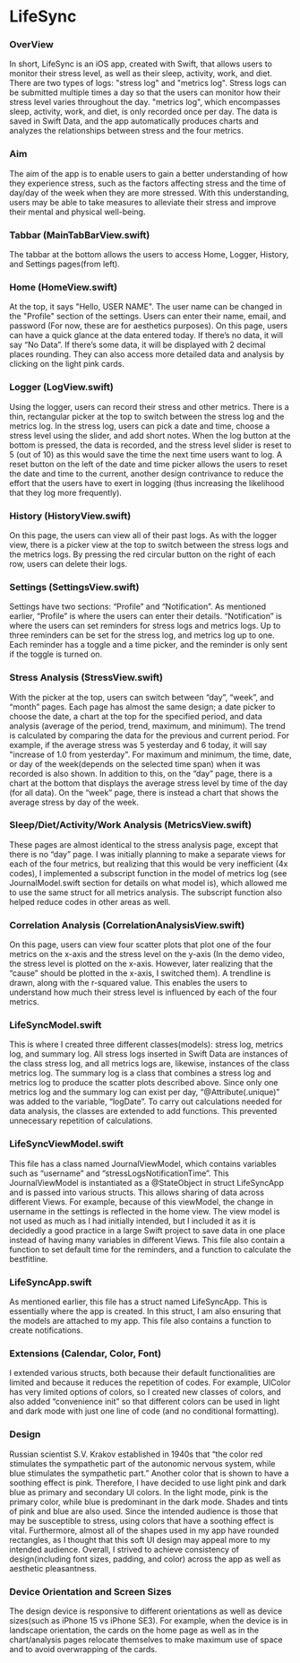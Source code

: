 # LifeSync
### OverView
In short, LifeSync is an iOS app, created with Swift, that allows users to monitor their stress level, as well as their sleep, activity, work, and diet. There are two types of logs: "stress log" and "metrics log". Stress logs can be submitted multiple times a day so that the users can monitor how their stress level varies throughout the day. "metrics log", which encompasses sleep, activity, work, and diet, is only recorded once per day. The data is saved in Swift Data, and the app automatically produces charts and analyzes the relationships between stress and the four metrics.

### Aim
The aim of the app is to enable users to gain a better understanding of how they experience stress, such as the factors affecting stress and the time of day/day of the week when they are more stressed. With this understanding, users may be able to take measures to alleviate their stress and improve their mental and physical well-being.

### Tabbar (MainTabBarView.swift)
The tabbar at the bottom allows the users to access Home, Logger, History, and Settings pages(from left).

### Home (HomeView.swift)
At the top, it says "Hello, USER NAME". The user name can be changed in the "Profile" section of the settings. Users can enter their name, email, and password (For now, these are for aesthetics purposes). On this page, users can have a quick glance at the data entered today. If there’s no data, it will say “No Data”. If there’s some data, it will be displayed with 2 decimal places rounding. They can also access more detailed data and analysis by clicking on the light pink cards.

### Logger (LogView.swift)
Using the logger, users can record their stress and other metrics. There is a thin, rectangular picker at the top to switch between the stress log and the metrics log. In the stress log, users can pick a date and time, choose a stress level using the slider, and add short notes. When the log button at the bottom is pressed, the data is recorded, and the stress level slider is reset to 5 (out of 10) as this would save the time the next time users want to log. A reset button on the left of the date and time picker allows the users to reset the date and time to the current, another design contrivance to reduce the effort that the users have to exert in logging (thus increasing the likelihood that they log more frequently).

### History (HistoryView.swift)
On this page, the users can view all of their past logs. As with the logger view, there is a picker view at the top to switch between the stress logs and the metrics logs. By pressing the red circular button on the right of each row, users can delete their logs.

### Settings (SettingsView.swift)
Settings have two sections: “Profile” and “Notification”. As mentioned earlier, “Profile” is where the users can enter their details. “Notification” is where the users can set reminders for stress logs and metrics logs. Up to three reminders can be set for the stress log, and metrics log up to one. Each reminder has a toggle and a time picker, and the reminder is only sent if the toggle is turned on.

### Stress Analysis (StressView.swift)
With the picker at the top, users can switch between “day”, “week”, and “month” pages. Each page has almost the same design; a date picker to choose the date, a chart at the top for the specified period, and data analysis (average of the period, trend, maximum, and minimum). The trend is calculated by comparing the data for the previous and current period. For example, if the average stress was 5 yesterday and 6 today, it will say "increase of 1.0 from yesterday". For maximum and minimum, the time, date, or day of the week(depends on the selected time span) when it was recorded is also shown. In addition to this, on the “day” page, there is a chart at the bottom that displays the average stress level by time of the day (for all data). On the “week” page, there is instead a chart that shows the average stress by day of the week.

### Sleep/Diet/Activity/Work Analysis (MetricsView.swift)
These pages are almost identical to the stress analysis page, except that there is no “day” page. I was initially planning to make a separate views for each of the four metrics, but realizing that this would be very inefficient (4x codes), I implemented a subscript function in the model of metrics log (see JournalModel.swift section for details on what model is), which allowed me to use the same struct for all metrics analysis. The subscript function also helped reduce codes in other areas as well.

### Correlation Analysis (CorrelationAnalysisView.swift)
On this page, users can view four scatter plots that plot one of the four metrics on the x-axis and the stress level on the y-axis (In the demo video, the stress level is plotted on the x-axis. However, later realizing that the “cause” should be plotted in the x-axis, I switched them). A trendline is drawn, along with the r-squared value. This enables the users to understand how much their stress level is influenced by each of the four metrics.

### LifeSyncModel.swift
This is where I created three different classes(models): stress log, metrics log, and summary log. All stress logs inserted in Swift Data are instances of the class stress log, and all metrics logs are, likewise, instances of the class metrics log. The summary log is a class that combines a stress log and metrics log to produce the scatter plots described above. Since only one metrics log and the summary log can exist per day, “@Attribute(.unique)” was added to the variable, “logDate”.
To carry out calculations needed for data analysis, the classes are extended to add functions. This prevented unnecessary repetition of calculations.

### LifeSyncViewModel.swift
This file has a class named JournalViewModel, which contains variables such as “username” and “stressLogsNotificationTime”. This JournalViewModel is instantiated as a @StateObject in struct LifeSyncApp and is passed into various structs. This allows sharing of data across different Views. For example, because of this viewModel, the change in username in the settings is reflected in the home view. The view model is not used as much as I had initially intended, but I included it as it is decidedly a good practice in a large Swift project to save data in one place instead of having many variables in different Views.
This file also contain a function to set default time for the reminders, and a function to calculate the bestfitline.

### LifeSyncApp.swift
As mentioned earlier, this file has a struct named LifeSyncApp. This is essentially where the app is created. In this struct, I am also ensuring that the models are attached to my app.
This file also contains a function to create notifications.

### Extensions (Calendar, Color, Font)
I extended various structs, both because their default functionalities are limited and because it reduces the repetition of codes. For example, UIColor has very limited options of colors, so I created new classes of colors, and also added “convenience init” so that different colors can be used in light and dark mode with just one line of code (and no conditional formatting).

### Design
Russian scientist S.V. Krakov established in 1940s that “the color red stimulates the sympathetic part of the autonomic nervous system, while blue stimulates the sympathetic part.” Another color that is shown to have a soothing effect is pink.
Therefore, I have decided to use light pink and dark blue as primary and secondary UI colors. In the light mode, pink is the primary color, while blue is predominant in the dark mode. Shades and tints of pink and blue are also used. Since the intended audience is those that may be susceptible to stress, using colors that have a soothing effect is vital.
Furthermore, almost all of the shapes used in my app have rounded rectangles, as I thought that this soft UI design may appeal more to my intended audience.
Overall, I strived to achieve consistency of design(including font sizes, padding, and color) across the app as well as aesthetic pleasantness. 

### Device Orientation and Screen Sizes
The design device is responsive to different orientations as well as device sizes(such as iPhone 15 vs iPhone SE3). For example, when the device is in landscape orientation, the cards on the home page as well as in the chart/analysis pages relocate themselves to make maximum use of space and to avoid overwrapping of the cards.



































